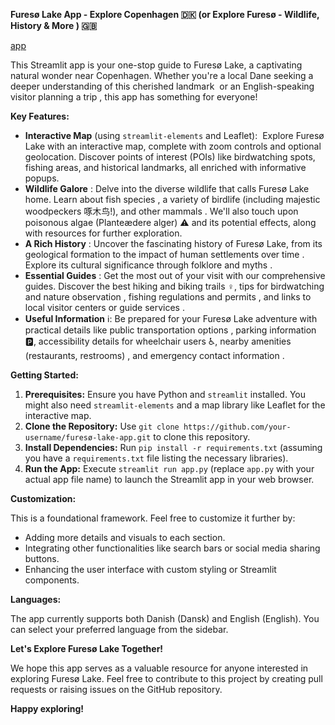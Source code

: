 
**Furesø Lake App - Explore  Copenhagen 🇩🇰 (or Explore Furesø - Wildlife, History & More ️) 🇬🇧**


[app](https://fureso.streamlit.app/)

This Streamlit app is your one-stop guide to Furesø Lake, a captivating natural wonder near Copenhagen.  Whether you're a local Dane seeking a deeper understanding of this cherished landmark ️ or an English-speaking visitor planning a trip , this app has something for everyone!

**Key Features:**

- **Interactive Map** (using `streamlit-elements` and Leaflet): ️ Explore Furesø Lake with an interactive map, complete with zoom controls and optional geolocation. Discover points of interest (POIs) like birdwatching spots, fishing areas, and historical landmarks, all enriched with informative popups. 
- **Wildlife Galore** : Delve into the diverse wildlife that calls Furesø Lake home. Learn about fish species , a variety of birdlife (including majestic woodpeckers 啄木鸟!), and other mammals . We'll also touch upon poisonous algae (Planteædere alger) ⚠️ and its potential effects, along with resources for further exploration.
- **A Rich History** : Uncover the fascinating history of Furesø Lake, from its geological formation  to the impact of human settlements over time ‍‍‍. Explore its cultural significance through folklore and myths .
- **Essential Guides** : Get the most out of your visit with our comprehensive guides. Discover the best hiking and biking trails ‍♀️, tips for birdwatching and nature observation , fishing regulations and permits , and links to local visitor centers or guide services .
- **Useful Information** ℹ️: Be prepared for your Furesø Lake adventure with practical details like public transportation options , parking information 🅿️, accessibility details for wheelchair users ♿️, nearby amenities (restaurants, restrooms) ️, and emergency contact information .

**Getting Started:**

1. **Prerequisites:** Ensure you have Python  and `streamlit`  installed. You might also need `streamlit-elements` and a map library like Leaflet for the interactive map.
2. **Clone the Repository:** Use `git clone https://github.com/your-username/furesø-lake-app.git` to clone this repository.
3. **Install Dependencies:** Run `pip install -r requirements.txt` (assuming you have a `requirements.txt` file listing the necessary libraries).
4. **Run the App:** Execute `streamlit run app.py` (replace `app.py` with your actual app file name) to launch the Streamlit app in your web browser.

**Customization:**

This is a foundational framework. Feel free to customize it further by:

- Adding more details and visuals to each section.
- Integrating other functionalities like search bars or social media sharing buttons.
- Enhancing the user interface with custom styling or Streamlit components.

**Languages:**

The app currently supports both Danish (Dansk) and English (English). You can select your preferred language from the sidebar.

**Let's Explore Furesø Lake Together!**

We hope this app serves as a valuable resource for anyone interested in exploring Furesø Lake. Feel free to contribute to this project by creating pull requests or raising issues on the GitHub repository.

**Happy exploring!**

